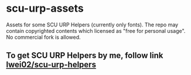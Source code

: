 # scu-urp-assets
Assets for some SCU URP Helpers (currently only fonts). The repo may contain copyrighted contents which licensed as "free for personal usage". No commercial fork is allowed.

## To get SCU URP Helpers by me, follow link [lwei02/scu-urp-helpers](https://github.com/lwei02/scu-urp-helpers)
